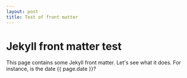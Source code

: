 ```yaml
---
layout: post
title: Test of front matter
---
```


Jekyll front matter test
========================

This page contains some Jekyll front matter.  Let's see what it does.  For instance, is the date {{ page.date }}?
